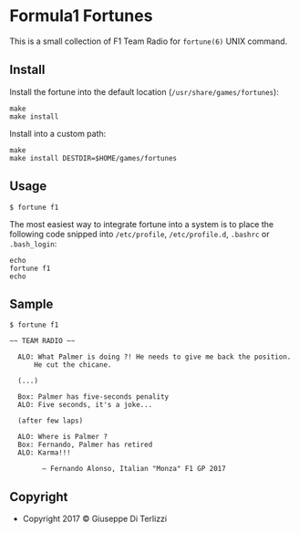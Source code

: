 # Formula1 Fortunes

This is a small collection of F1 Team Radio for `fortune(6)` UNIX command.

## Install

Install the fortune into the default location (`/usr/share/games/fortunes`):

    make
    make install

Install into a custom path:

    make
    make install DESTDIR=$HOME/games/fortunes

## Usage

    $ fortune f1

The most easiest way to integrate fortune into a system is to place the following code snipped into `/etc/profile`, `/etc/profile.d`, `.bashrc` or `.bash_login`:

    echo
    fortune f1
    echo

## Sample

    $ fortune f1

    ~~ TEAM RADIO ~~

      ALO: What Palmer is doing ?! He needs to give me back the position.
          He cut the chicane.

      (...)

      Box: Palmer has five-seconds penality
      ALO: Five seconds, it's a joke...

      (after few laps)

      ALO: Where is Palmer ?
      Box: Fernando, Palmer has retired
      ALO: Karma!!!

            ― Fernando Alonso, Italian "Monza" F1 GP 2017


## Copyright

 - Copyright 2017 © Giuseppe Di Terlizzi
